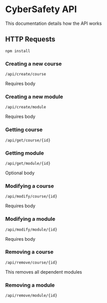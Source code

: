 # CyberSafety API

This documentation details how the API works

## HTTP Requests
```
npm install
```

### Creating a new course

```
/api/create/course
```
Requires body

### Creating a new module

```
/api/create/module
```
Requires body

### Getting course

```
/api/get/course/{id}
```
### Getting module

```
/api/get/module/{id}
```
Optional body

### Modifying a course

```
/api/modify/course/{id}
```
Requires body

### Modifying a module

```
/api/modify/module/{id}
```
Requires body

### Removing a course

```
/api/remove/course/{id}
```
This removes all dependent modules

### Removing a module

```
/api/remove/module/{id}
```

